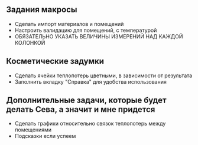 ## Задания макросы

- Сделать импорт материалов и помещений
- Настроить валидацию для помещений, с температурой
- ОБЯЗАТЕЛЬНО УКАЗАТЬ ВЕЛИЧИНЫ ИЗМЕРЕНИЙ НАД КАЖДОЙ КОЛОНКОЙ

## Косметические задумки
- Сделать ячейки теплопотерь цветными, в зависимости от результата
- Заполнить вкладку "Справка" для удобства использования

## Дополнительные задачи, которые будет делать Сева, а значит и мне придется 
- Сделать графики относительно связок теплопотерь между помещениями 
- Подсказки если успеем